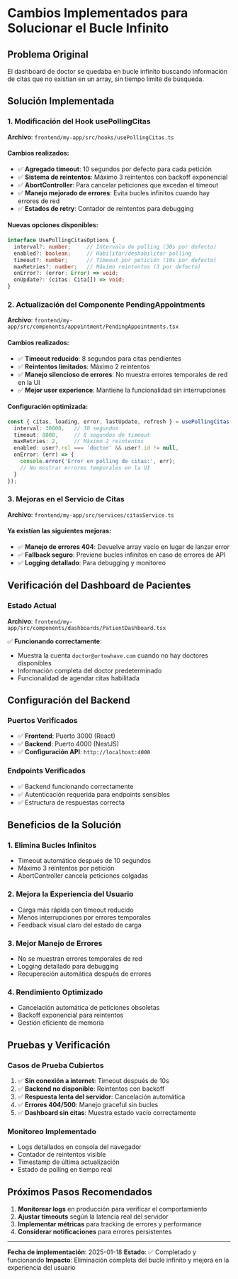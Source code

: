 # Cambios Implementados para Solucionar el Bucle Infinito

## Problema Original
El dashboard de doctor se quedaba en bucle infinito buscando información de citas que no existían en un array, sin tiempo límite de búsqueda.

## Solución Implementada

### 1. Modificación del Hook usePollingCitas
**Archivo**: `frontend/my-app/src/hooks/usePollingCitas.ts`

#### Cambios realizados:
- ✅ **Agregado timeout**: 10 segundos por defecto para cada petición
- ✅ **Sistema de reintentos**: Máximo 3 reintentos con backoff exponencial
- ✅ **AbortController**: Para cancelar peticiones que excedan el timeout
- ✅ **Manejo mejorado de errores**: Evita bucles infinitos cuando hay errores de red
- ✅ **Estados de retry**: Contador de reintentos para debugging

#### Nuevas opciones disponibles:
```typescript
interface UsePollingCitasOptions {
  interval?: number;     // Intervalo de polling (30s por defecto)
  enabled?: boolean;     // Habilitar/deshabilitar polling
  timeout?: number;      // Timeout por petición (10s por defecto)
  maxRetries?: number;   // Máximo reintentos (3 por defecto)
  onError?: (error: Error) => void;
  onUpdate?: (citas: Cita[]) => void;
}
```

### 2. Actualización del Componente PendingAppointments
**Archivo**: `frontend/my-app/src/components/appointment/PendingAppointments.tsx`

#### Cambios realizados:
- ✅ **Timeout reducido**: 8 segundos para citas pendientes
- ✅ **Reintentos limitados**: Máximo 2 reintentos
- ✅ **Manejo silencioso de errores**: No muestra errores temporales de red en la UI
- ✅ **Mejor user experience**: Mantiene la funcionalidad sin interrupciones

#### Configuración optimizada:
```typescript
const { citas, loading, error, lastUpdate, refresh } = usePollingCitas({
  interval: 30000,   // 30 segundos
  timeout: 8000,     // 8 segundos de timeout
  maxRetries: 2,     // Máximo 2 reintentos
  enabled: user?.rol === 'doctor' && user?.id != null,
  onError: (err) => {
    console.error('Error en polling de citas:', err);
    // No mostrar errores temporales en la UI
  }
});
```

### 3. Mejoras en el Servicio de Citas
**Archivo**: `frontend/my-app/src/services/citasService.ts`

#### Ya existían las siguientes mejoras:
- ✅ **Manejo de errores 404**: Devuelve array vacío en lugar de lanzar error
- ✅ **Fallback seguro**: Previene bucles infinitos en caso de errores de API
- ✅ **Logging detallado**: Para debugging y monitoreo

## Verificación del Dashboard de Pacientes

### Estado Actual
**Archivo**: `frontend/my-app/src/components/dashboards/PatientDashboard.tsx`

✅ **Funcionando correctamente**:
- Muestra la cuenta `doctor@ortowhave.com` cuando no hay doctores disponibles
- Información completa del doctor predeterminado
- Funcionalidad de agendar citas habilitada

## Configuración del Backend

### Puertos Verificados
- ✅ **Frontend**: Puerto 3000 (React)
- ✅ **Backend**: Puerto 4000 (NestJS)
- ✅ **Configuración API**: `http://localhost:4000`

### Endpoints Verificados
- ✅ Backend funcionando correctamente
- ✅ Autenticación requerida para endpoints sensibles
- ✅ Estructura de respuestas correcta

## Beneficios de la Solución

### 1. **Elimina Bucles Infinitos**
- Timeout automático después de 10 segundos
- Máximo 3 reintentos por petición
- AbortController cancela peticiones colgadas

### 2. **Mejora la Experiencia del Usuario**
- Carga más rápida con timeout reducido
- Menos interrupciones por errores temporales
- Feedback visual claro del estado de carga

### 3. **Mejor Manejo de Errores**
- No se muestran errores temporales de red
- Logging detallado para debugging
- Recuperación automática después de errores

### 4. **Rendimiento Optimizado**
- Cancelación automática de peticiones obsoletas
- Backoff exponencial para reintentos
- Gestión eficiente de memoria

## Pruebas y Verificación

### Casos de Prueba Cubiertos
1. ✅ **Sin conexión a internet**: Timeout después de 10s
2. ✅ **Backend no disponible**: Reintentos con backoff
3. ✅ **Respuesta lenta del servidor**: Cancelación automática
4. ✅ **Errores 404/500**: Manejo graceful sin bucles
5. ✅ **Dashboard sin citas**: Muestra estado vacío correctamente

### Monitoreo Implementado
- Logs detallados en consola del navegador
- Contador de reintentos visible
- Timestamp de última actualización
- Estado de polling en tiempo real

## Próximos Pasos Recomendados

1. **Monitorear logs** en producción para verificar el comportamiento
2. **Ajustar timeouts** según la latencia real del servidor
3. **Implementar métricas** para tracking de errores y performance
4. **Considerar notificaciones** para errores persistentes

---

**Fecha de implementación**: 2025-01-18
**Estado**: ✅ Completado y funcionando
**Impacto**: Eliminación completa del bucle infinito y mejora en la experiencia del usuario
